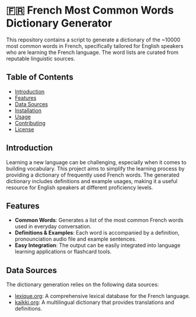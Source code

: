 # 🇫🇷 French Most Common Words Dictionary Generator

This repository contains a script to generate a dictionary of the ~10000 most common words in French, specifically tailored for English speakers who are learning the French language. The word lists are curated from reputable linguistic sources.

## Table of Contents

- [Introduction](#introduction)
- [Features](#features)
- [Data Sources](#data-sources)
- [Installation](#installation)
- [Usage](#usage)
- [Contributing](#contributing)
- [License](#license)

## Introduction

Learning a new language can be challenging, especially when it comes to building vocabulary. This project aims to simplify the learning process by providing a dictionary of frequently used French words. The generated dictionary includes definitions and example usages, making it a useful resource for English speakers at different proficiency levels.

## Features

- **Common Words**: Generates a list of the most common French words used in everyday conversation.
- **Definitions & Examples**: Each word is accompanied by a definition, pronounciation audio file and example sentences.
- **Easy Integration**: The output can be easily integrated into language learning applications or flashcard tools.

## Data Sources

The dictionary generation relies on the following data sources:

- [lexique.org](http://lexique.org): A comprehensive lexical database for the French language.
- [kaikki.org](https://kaikki.org): A multilingual dictionary that provides translations and definitions.

